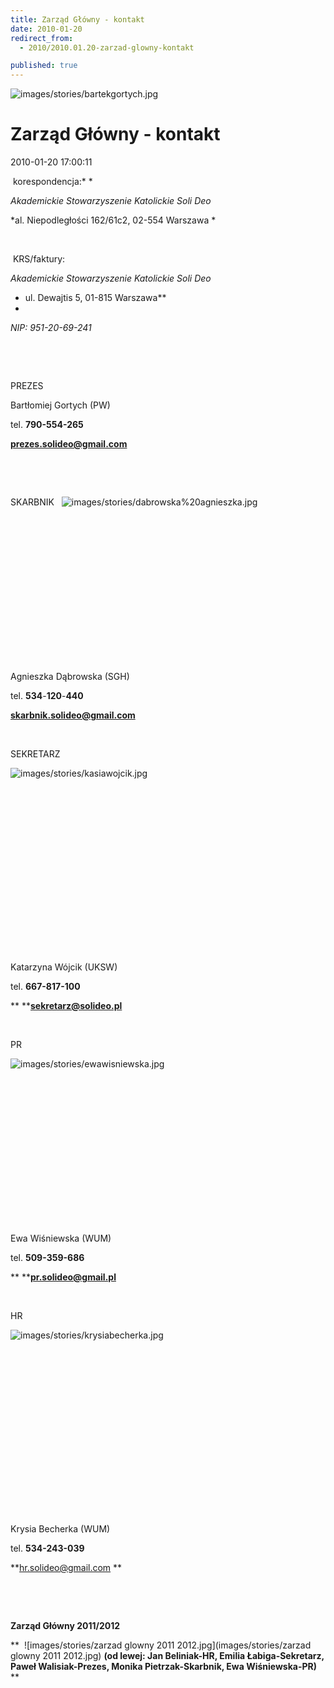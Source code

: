 ```yaml
---
title: Zarząd Główny - kontakt
date: 2010-01-20
redirect_from: 
  - 2010/2010.01.20-zarzad-glowny-kontakt

published: true
---
```



![images/stories/bartekgortych.jpg](images/stories/bartekgortych.jpg)

# Zarząd Główny - kontakt

<time>2010-01-20 17:00:11</time>


&nbsp;korespondencja:* *


*Akademickie Stowarzyszenie Katolickie Soli Deo*


*al. Niepodległości 162/61c2, 02-554 Warszawa *


&nbsp;


&nbsp;KRS/faktury:


*Akademickie Stowarzyszenie Katolickie Soli Deo*


* ul. Dewajtis 5, 01-815 Warszawa**
*


*NIP: 951-20-69-241*


&nbsp;


&nbsp;


PREZES




Bartłomiej Gortych (PW)


tel. **790-554-265**&nbsp; 


**prezes.solideo@gmail.com**


&nbsp;


&nbsp;


SKARBNIK
&nbsp;
![images/stories/dabrowska%20agnieszka.jpg](images/stories/dabrowska%20agnieszka.jpg)


&nbsp;


&nbsp;


&nbsp;


&nbsp;


&nbsp;


&nbsp;


&nbsp;


&nbsp;


Agnieszka Dąbrowska (SGH)


tel.&nbsp;**534**-**120**-**440**


**skarbnik.solideo@gmail.com**


&nbsp;


SEKRETARZ

![images/stories/kasiawojcik.jpg](images/stories/kasiawojcik.jpg)


&nbsp;


&nbsp;


&nbsp;


&nbsp;


&nbsp;


&nbsp;


&nbsp;


&nbsp;


&nbsp;

Katarzyna Wójcik (UKSW)


tel. **667-817-100&nbsp;**


** ****sekretarz@solideo.pl**


&nbsp;


PR

![images/stories/ewawisniewska.jpg](images/stories/ewawisniewska.jpg) 


&nbsp;


&nbsp;


&nbsp;


&nbsp;


&nbsp;


&nbsp;


&nbsp;


&nbsp;

Ewa Wiśniewska (WUM)



tel. **509-359-686&nbsp;**


** ****pr.solideo@gmail.pl**


**&nbsp;**


HR

![images/stories/krysiabecherka.jpg](images/stories/krysiabecherka.jpg)


&nbsp;


&nbsp;


&nbsp;


&nbsp;


&nbsp;


&nbsp;


&nbsp;


&nbsp;


&nbsp;

Krysia Becherka (WUM)


tel. **534-243-039&nbsp;&nbsp;**


**hr.solideo@gmail.com
**


**&nbsp;**


**&nbsp;**


**Zarząd Główny 2011/2012**


**&nbsp;
![images/stories/zarzad glowny 2011 2012.jpg](images/stories/zarzad glowny 2011 2012.jpg)
**(od lewej: Jan Beliniak-HR, Emilia Łabiga-Sekretarz, Paweł Walisiak-Prezes, Monika Pietrzak-Skarbnik, Ewa Wiśniewska-PR)**
**


<!--{{json:{"created_date":"2010-01-20 17:00:11","publish_down":"0000-00-00 00:00:00","id":"56"}}}-->